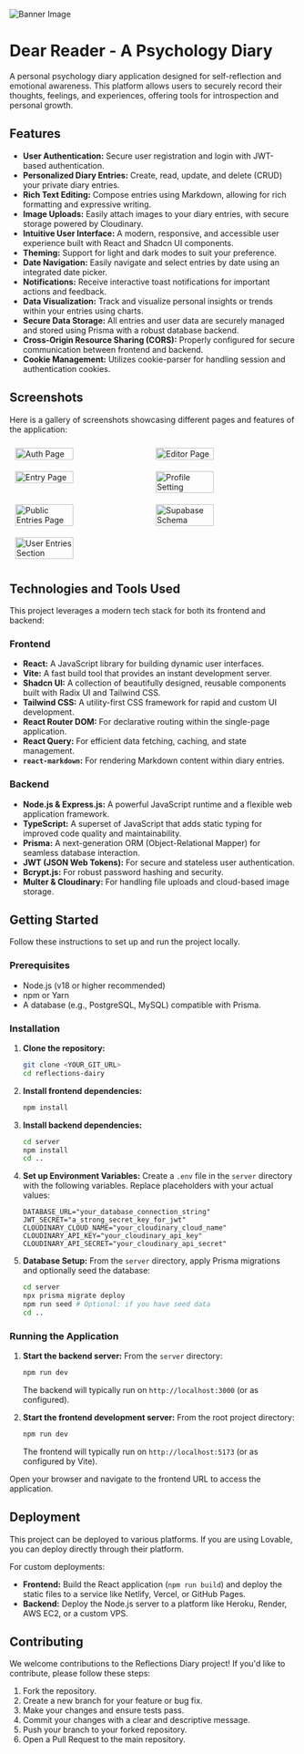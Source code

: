 ![Banner Image](public/assets/screenshots/banner-image.jpg)

# Dear Reader - A Psychology Diary

A personal psychology diary application designed for self-reflection and emotional awareness. This platform allows users to securely record their thoughts, feelings, and experiences, offering tools for introspection and personal growth.

## Features

*   **User Authentication:** Secure user registration and login with JWT-based authentication.
*   **Personalized Diary Entries:** Create, read, update, and delete (CRUD) your private diary entries.
*   **Rich Text Editing:** Compose entries using Markdown, allowing for rich formatting and expressive writing.
*   **Image Uploads:** Easily attach images to your diary entries, with secure storage powered by Cloudinary.
*   **Intuitive User Interface:** A modern, responsive, and accessible user experience built with React and Shadcn UI components.
*   **Theming:** Support for light and dark modes to suit your preference.
*   **Date Navigation:** Easily navigate and select entries by date using an integrated date picker.
*   **Notifications:** Receive interactive toast notifications for important actions and feedback.
*   **Data Visualization:** Track and visualize personal insights or trends within your entries using charts.
*   **Secure Data Storage:** All entries and user data are securely managed and stored using Prisma with a robust database backend.
*   **Cross-Origin Resource Sharing (CORS):** Properly configured for secure communication between frontend and backend.
*   **Cookie Management:** Utilizes cookie-parser for handling session and authentication cookies.

## Screenshots

Here is a gallery of screenshots showcasing different pages and features of the application:

<div style="display: flex; flex-wrap: wrap;">
  <img src="public/assets/screenshots/auth-page.jpeg" alt="Auth Page" style="width: 45%; height: auto; margin: 2%;" />
  <img src="public/assets/screenshots/editor-page.jpeg" alt="Editor Page" style="width: 45%; height: auto; margin: 2%;" />
  <img src="public/assets/screenshots/entry-page.jpeg" alt="Entry Page" style="width: 45%; height: auto; margin: 2%;" />
  <img src="public/assets/screenshots/profile-setting.jpeg" alt="Profile Setting" style="width: 45%; height: auto; margin: 2%;" />
  <img src="public/assets/screenshots/public-entries-page.jpeg" alt="Public Entries Page" style="width: 45%; height: auto; margin: 2%;" />
  <img src="public/assets/screenshots/supabase-schema.png" alt="Supabase Schema" style="width: 45%; height: auto; margin: 2%;" />
  <img src="public/assets/screenshots/user-entries-section.jpeg" alt="User Entries Section" style="width: 45%; height: auto; margin: 2%;" />
</div>

## Technologies and Tools Used

This project leverages a modern tech stack for both its frontend and backend:

### Frontend

*   **React:** A JavaScript library for building dynamic user interfaces.
*   **Vite:** A fast build tool that provides an instant development server.
*   **Shadcn UI:** A collection of beautifully designed, reusable components built with Radix UI and Tailwind CSS.
*   **Tailwind CSS:** A utility-first CSS framework for rapid and custom UI development.
*   **React Router DOM:** For declarative routing within the single-page application.
*   **React Query:** For efficient data fetching, caching, and state management.
*   **`react-markdown`:** For rendering Markdown content within diary entries.

### Backend

*   **Node.js & Express.js:** A powerful JavaScript runtime and a flexible web application framework.
*   **TypeScript:** A superset of JavaScript that adds static typing for improved code quality and maintainability.
*   **Prisma:** A next-generation ORM (Object-Relational Mapper) for seamless database interaction.
*   **JWT (JSON Web Tokens):** For secure and stateless user authentication.
*   **Bcrypt.js:** For robust password hashing and security.
*   **Multer & Cloudinary:** For handling file uploads and cloud-based image storage.

## Getting Started

Follow these instructions to set up and run the project locally.

### Prerequisites

*   Node.js (v18 or higher recommended)
*   npm or Yarn
*   A database (e.g., PostgreSQL, MySQL) compatible with Prisma.

### Installation

1.  **Clone the repository:**
    ```bash
    git clone <YOUR_GIT_URL>
    cd reflections-dairy
    ```

2.  **Install frontend dependencies:**
    ```bash
    npm install
    ```

3.  **Install backend dependencies:**
    ```bash
    cd server
    npm install
    cd ..
    ```

4.  **Set up Environment Variables:**
    Create a `.env` file in the `server` directory with the following variables. Replace placeholders with your actual values:
    ```
    DATABASE_URL="your_database_connection_string"
    JWT_SECRET="a_strong_secret_key_for_jwt"
    CLOUDINARY_CLOUD_NAME="your_cloudinary_cloud_name"
    CLOUDINARY_API_KEY="your_cloudinary_api_key"
    CLOUDINARY_API_SECRET="your_cloudinary_api_secret"
    ```

5.  **Database Setup:**
    From the `server` directory, apply Prisma migrations and optionally seed the database:
    ```bash
    cd server
    npx prisma migrate deploy
    npm run seed # Optional: if you have seed data
    cd ..
    ```

### Running the Application

1.  **Start the backend server:**
    From the `server` directory:
    ```bash
    npm run dev
    ```
    The backend will typically run on `http://localhost:3000` (or as configured).

2.  **Start the frontend development server:**
    From the root project directory:
    ```bash
    npm run dev
    ```
    The frontend will typically run on `http://localhost:5173` (or as configured by Vite).

Open your browser and navigate to the frontend URL to access the application.

## Deployment

This project can be deployed to various platforms. If you are using Lovable, you can deploy directly through their platform.

For custom deployments:
*   **Frontend:** Build the React application (`npm run build`) and deploy the static files to a service like Netlify, Vercel, or GitHub Pages.
*   **Backend:** Deploy the Node.js server to a platform like Heroku, Render, AWS EC2, or a custom VPS.

## Contributing

We welcome contributions to the Reflections Diary project! If you'd like to contribute, please follow these steps:

1.  Fork the repository.
2.  Create a new branch for your feature or bug fix.
3.  Make your changes and ensure tests pass.
4.  Commit your changes with a clear and descriptive message.
5.  Push your branch to your forked repository.
6.  Open a Pull Request to the main repository.
